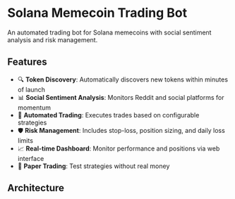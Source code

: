 # Solana Memecoin Trading Bot

An automated trading bot for Solana memecoins with social sentiment analysis and risk management.

## Features

- 🔍 **Token Discovery**: Automatically discovers new tokens within minutes of launch
- 📊 **Social Sentiment Analysis**: Monitors Reddit and social platforms for momentum
- 🤖 **Automated Trading**: Executes trades based on configurable strategies
- 🛡️ **Risk Management**: Includes stop-loss, position sizing, and daily loss limits
- 📈 **Real-time Dashboard**: Monitor performance and positions via web interface
- 📝 **Paper Trading**: Test strategies without real money

## Architecture